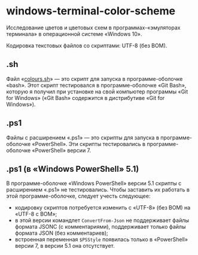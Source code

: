 # windows-terminal-color-scheme
Исследование цветов и цветовых схем в программах-«эмуляторах терминала» в операционной системе «Windows 10».

Кодировка текстовых файлов со скриптами: UTF-8 (без BOM).

## .sh

Файл «[colours.sh](https://github.com/ilyachalov/windows-terminal-color-scheme/blob/main/scripts/colours.sh)» — это скрипт для запуска в программе-оболочке «bash». Этот скрипт тестировался в программе-оболочке «Git Bash», которую я получил при установке на свой компьютер программы «Git for Windows» («Git Bash» содержится в дистрибутиве «Git for Windows»).

## .ps1

Файлы с расширением «.ps1» — это скрипты для запуска в программе-оболочке «PowerShell». Эти скрипты тестировались в программе-оболочке «PowerShell» версии 7.

## .ps1 (в «Windows PowerShell» 5.1)

В программе-оболочке «Windows PowerShell» версии 5.1 скрипты с расширением «.ps1» не тестировались. Чтобы заставить их работать в этой программе-оболочке, следует учесть следующее:

- кодировку скриптов потребуется изменить с «UTF-8» (без BOM) на «UTF-8 с BOM»;
- в этой версии командлет `ConvertFrom-Json` не поддерживает файлы формата JSONC (с комментариями), поддерживает только файлы формата JSON (без комментариев);
- встроенная переменная `$PSStyle` появилась только в «PowerShell» версии 7, в версии 5.1 она отсутствует.
